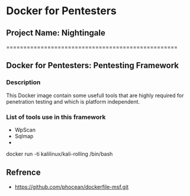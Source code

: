 # Docker for Pentesters
## Project Name: Nightingale
==================================================
## Docker for Pentesters: Pentesting Framework 

### Description
This Docker image contain some usefull tools that are highly required for penetration testing and which is platform independent.

### List of tools use in this framework
- WpScan
- Sqlmap
-  









docker run -ti kalilinux/kali-rolling /bin/bash



## Refrence 
- https://github.com/phocean/dockerfile-msf.git